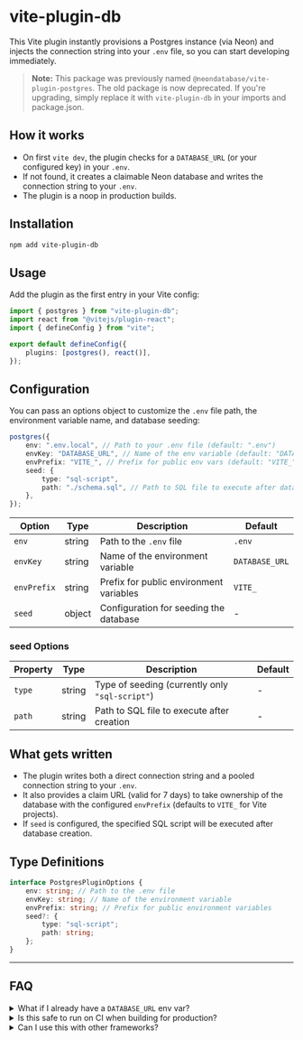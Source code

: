 # vite-plugin-db

This Vite plugin instantly provisions a Postgres instance (via Neon) and injects the connection string into your `.env` file, so you can start developing immediately.

> **Note:** This package was previously named `@neondatabase/vite-plugin-postgres`. The old package is now deprecated. If you're upgrading, simply replace it with `vite-plugin-db` in your imports and package.json.

## How it works

-   On first `vite dev`, the plugin checks for a `DATABASE_URL` (or your configured key) in your `.env`.
-   If not found, it creates a claimable Neon database and writes the connection string to your `.env`.
-   The plugin is a noop in production builds.

## Installation

```sh
npm add vite-plugin-db
```

## Usage

Add the plugin as the first entry in your Vite config:

```ts
import { postgres } from "vite-plugin-db";
import react from "@vitejs/plugin-react";
import { defineConfig } from "vite";

export default defineConfig({
	plugins: [postgres(), react()],
});
```

## Configuration

You can pass an options object to customize the `.env` file path, the environment variable name, and database seeding:

```ts
postgres({
	env: ".env.local", // Path to your .env file (default: ".env")
	envKey: "DATABASE_URL", // Name of the env variable (default: "DATABASE_URL")
	envPrefix: "VITE_", // Prefix for public env vars (default: "VITE_")
	seed: {
		type: "sql-script",
		path: "./schema.sql", // Path to SQL file to execute after database creation
	},
});
```

| Option      | Type   | Description                            | Default        |
| ----------- | ------ | -------------------------------------- | -------------- |
| `env`       | string | Path to the `.env` file                | `.env`         |
| `envKey`    | string | Name of the environment variable       | `DATABASE_URL` |
| `envPrefix` | string | Prefix for public environment variables| `VITE_`        |
| `seed`      | object | Configuration for seeding the database | -              |

### seed Options

| Property | Type   | Description                                     | Default |
| -------- | ------ | ----------------------------------------------- | ------- |
| `type`   | string | Type of seeding (currently only `"sql-script"`) | -       |
| `path`   | string | Path to SQL file to execute after creation      | -       |

## What gets written

-   The plugin writes both a direct connection string and a pooled connection string to your `.env`.
-   It also provides a claim URL (valid for 7 days) to take ownership of the database with the configured `envPrefix` (defaults to `VITE_` for Vite projects).
-   If `seed` is configured, the specified SQL script will be executed after database creation.

## Type Definitions

```ts
interface PostgresPluginOptions {
	env: string; // Path to the .env file
	envKey: string; // Name of the environment variable
	envPrefix: string; // Prefix for public environment variables
	seed?: {
		type: "sql-script";
		path: string;
	};
}
```

---

## FAQ

<details>
<summary>What if I already have a <code>DATABASE_URL</code> env var?</summary>
 
The plugin will not overwrite it. Remove the variable if you want to generate a new Neon database.

</details>

<details>
<summary>Is this safe to run on CI when building for production?</summary>

The plugin is a noop in production mode (`vite build`), so it won't create databases or modify your `.env` in CI.

</details>

<details>
<summary>Can I use this with other frameworks?</summary>

Yes, this plugin is framework-agnostic. The example uses React, but you can use it with any Vite-compatible framework.
</sumamry>

## Advanced

If you want to generate claimable databases outside of Vite, use the [`get-db`](https://github.com/neondatabase/neondb-cli/tree/main/packages/get-db) library directly.

> See [documentation on Neon](https://neon.com/docs/reference/neon-launchpad) for more.
